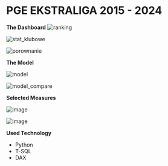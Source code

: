 # PGE EKSTRALIGA 2015 - 2024

**The Dashboard**
![ranking](https://github.com/user-attachments/assets/9c27436a-cfea-4165-898e-4ccca80217b6)

![stat_klubowe](https://github.com/user-attachments/assets/376f282d-c392-4201-9dab-d63399a6cb32)

![porownanie](https://github.com/user-attachments/assets/0d9041f6-4981-4833-acac-906697393c83)

**The Model**

![model](https://github.com/user-attachments/assets/bf74518f-cf77-4303-8933-0371896cdc60)

![model_compare](https://github.com/user-attachments/assets/3cfb7793-bd87-4d8b-9c7d-39926687dc0f)

**Selected Measures**

![image](https://github.com/user-attachments/assets/3c2c31c5-b3e5-4d16-9a25-c5a2bff854ef)

![image](https://github.com/user-attachments/assets/ab88be7e-044b-405f-beb3-fbc158613013)

**Used Technology**
* Python
* T-SQL
* DAX
